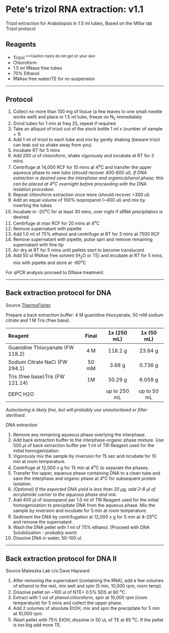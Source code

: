 # Pete's trizol RNA extraction: v1.1

Trizol extraction for Arabidopsis in 1.5 ml tubes, Based on the Millar lab Trizol protocol

## Reagents
  - Trizol <sup>**Caution nasty do not get on your skin</sup>
  - Chloroform
  - 1.5 ml RNase free tubes
  - 70% Ethanol
  - RNAse free water/TE for re-suspension

----
## Protocol
  1. Collect no more than 100 mg of tissue (a few leaves to one small rosette works well) and place in 1.5 ml tube, freeze on N<sub>2</sub> immediately
  2. Grind tubes for 1 min at freq 25, repeat if required
  3. Take an alliquot of trizol out of the stock bottle 1 ml x (number of sample + 1)
  3. Add 1 ml of trizol to each tube and mix by gently shaking (beware trizol can leak out so shake away from you)
  4. Incubate RT for 5 mins
  5. Add 200 ul of chloroform, shake vigorously and incubate at RT for 3 mins
  6. Centrifuge at 14,000 RCF for 10 mins at 4<sup>o</sup>C and transfer the upper aqueous phase to new tube (should recover 400-600 ul). *If DNA extraction is desired save the interphase and organic/phenol phase; this can be placed at 4<sup>o</sup>C overnight before proceeding with the DNA isolation procedure*.
  7. Repeat chloroform extraction once more (should recover >300 ul)
  8. Add an equal volume of 100% isopropanol (~400 ul) and mix by inverting the tubes
  9. Incubate in -20<sup>o</sup>C for at least 30 mins, over night if sRNA precipitation is desired
  10. Centirfuge at max RCF for 20 mins at 4<sup>o</sup>C
  11. Remove supernatant with pipette
  12. Add 1.0 ml of 75% ethanol and centrifuge at RT for 3 mins at 7500 RCF
  13. Remove supernatant with pipette, pulse spin and remove remaining supernatant with fine tip
  14. Air dry at RT for 5 mins until pellets start to become translucent
  15. Add 50 ul RNAse free solvent (H<sub>2</sub>O or TE) and incubate at RT for 5 mins, mix with pipette and store at -80<sup>o</sup>C
  
For qPCR analysis proceed to DNase treatment.

----
## Back extraction protocol for DNA
Source [ThermoFisher](https://www.thermofisher.com/au/en/home/references/protocols/nucleic-acid-purification-and-analysis/dna-extraction-protocols/tri-reagent-dna-protein-isolation-protocol.html)

Prepare a back extraction buffer: 4 M guanidine thiocyanate, 50 mM sodium citrate and 1 M Tris (free base).
  
|		Reagent		|Final			|1x (250 mL)		|1x (50 mL)	|
|:--------------|:---------:|:---------:|:---------:|
|Guanidine Thiocyanate 	(FW 118.2)	|		4 M	|	118.2 g		| 23.64 g			|
|Sodium Citrate NaCi (FW 294.1)			| 50 mM			| 3.68 g		|	0.736 g		|
|Tris (free base)Tris (FW 121.14)			|1M		|30.29 g			|		6.058 g	|
|DEPC H2O		|		| up to 250 mL			|		up to 50 mL	|

*Autoclaving is likely fine, but will probably use unautoclaved or filter sterilised.*

DNA extraction
 1. Remove any remaining aqueous phase overlying the interphase.
 2. Add back extraction buffer to the interphase-organic phase mixture. Use 500 μl of back extraction buffer per 1 ml of TRI Reagent used for the initial homogenization.
 3. Vigorously mix the sample by inversion for 15 sec and incubate for 10 min at room temperature.
 4. Centrifuge at 12,000 x g for 15 min at 4<sup>o</sup>C to separate the phases.
 5. Transfer the upper, aqueous phase containing DNA to a clean tube and save the interphase and organic phase at 4°C for subsequent protein isolation.
 6. *(Optional) If the expected DNA yield is less than 20 μg, add 2–8 μl of acrylamide carrier to the aqueous phase and mix.*
 7. Add 400 μl of isopropanol per 1.0 ml of TRI Reagent used for the initial homogenization to precipitate DNA from the aqueous phase. Mix the sample by inversion and incubate for 5 min at room temperature.
 8. Sediment the DNA by centrifugation at 12,000 x g for 5 min at 4–25<sup>o</sup>C and remove the supernatant.
 9. Wash the DNA pellet with 1 ml of 75% ethanol. (Proceed with DNA Solubilization - *probably wont*)
 10. Dissolve DNA in water, 50-100 ul.

----
## Back extraction protocol for DNA II
Source Maleszka Lab c/o Dave Hayward

1. After removing the supernatant (containing the RNA), add a few volumes of ethanol to the rest, mix well and spin (5 min, 10,000 rpm, room temp). 
2. Dissolve pellet on ~100 ul of NTE+ 0.5% SDS at 80 <sup>o</sup>C. 
3. Extract with 1 vol of phenol:chloroform, spin at 10,000 rpm (room temperature) for 5 mins and collect the upper phase. 
4. Add 2 volumes of absolute EtOH, mix and spin the precipitate for 5 min at 10,000 rpm. 
5. Wash pellet with 75% EtOH, dissolve in 50 uL of TE at 65 <sup>o</sup>C. If the pellet is too big add more TE.
